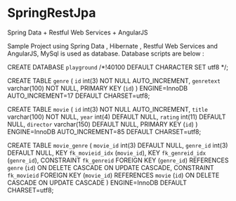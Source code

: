 # SpringRestJpa
Spring Data + Restful Web Services + AngularJS

Sample Project using Spring Data , Hibernate , Restful Web Services and AngularJS, 
MySql is used as database.
Database scripts are below : 

CREATE DATABASE `playground` /*!40100 DEFAULT CHARACTER SET utf8 */;

CREATE TABLE `genre` (
  `id` int(3) NOT NULL AUTO_INCREMENT,
  `genretext` varchar(100) NOT NULL,
  PRIMARY KEY (`id`)
) ENGINE=InnoDB AUTO_INCREMENT=17 DEFAULT CHARSET=utf8;

CREATE TABLE `movie` (
  `id` int(3) NOT NULL AUTO_INCREMENT,
  `title` varchar(100) NOT NULL,
  `year` int(4) DEFAULT NULL,
  `rating` int(11) DEFAULT NULL,
  `director` varchar(150) DEFAULT NULL,
  PRIMARY KEY (`id`)
) ENGINE=InnoDB AUTO_INCREMENT=85 DEFAULT CHARSET=utf8;

CREATE TABLE `movie_genre` (
  `movie_id` int(3) DEFAULT NULL,
  `genre_id` int(3) DEFAULT NULL,
  KEY `fk_movieid_idx` (`movie_id`),
  KEY `fk_genreid_idx` (`genre_id`),
  CONSTRAINT `fk_genreid` FOREIGN KEY (`genre_id`) REFERENCES `genre` (`id`) ON DELETE CASCADE ON UPDATE CASCADE,
  CONSTRAINT `fk_movieid` FOREIGN KEY (`movie_id`) REFERENCES `movie` (`id`) ON DELETE CASCADE ON UPDATE CASCADE
) ENGINE=InnoDB DEFAULT CHARSET=utf8;
